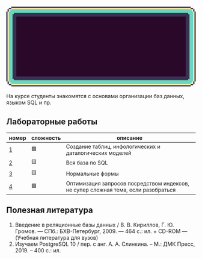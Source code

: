 ![](img/DataBases_GIF.gif)

На курсе студенты знакомятся с основами организации баз данных, языком SQL и пр.

## Лабораторные работы

| номер                    | сложность | описание                                                                           |
| ------------------------ | --------- | ---------------------------------------------------------------------------------- |
| [1](labs/lab1/README.md) | 🟩        | Создание таблиц, инфологических и даталогических моделей                           |
| [2](labs/lab2/README.md) | 🟨        | Вся база по SQL                                                                    |
| [3](labs/lab3/README.md) | 🟨        | Нормальные формы                                                                   |
| [4](labs/lab4/README.md) | 🟩        | Оптимизация запросов посредством индексов, не супер сложная тема, если разобраться |

## Полезная литература

1. Введение в реляционные базы данных / В. В. Кириллов, Г. Ю. Громов. — СПб.: БХВ-Петербург, 2009. — 464 с.: ил. + CD-ROM — (Учебная литература для вузов)
2. Изучаем PostgreSQL 10 / пер. с анг. А. А. Слинкина. – М.: ДМК Пресс, 2019. – 400 с.: ил.